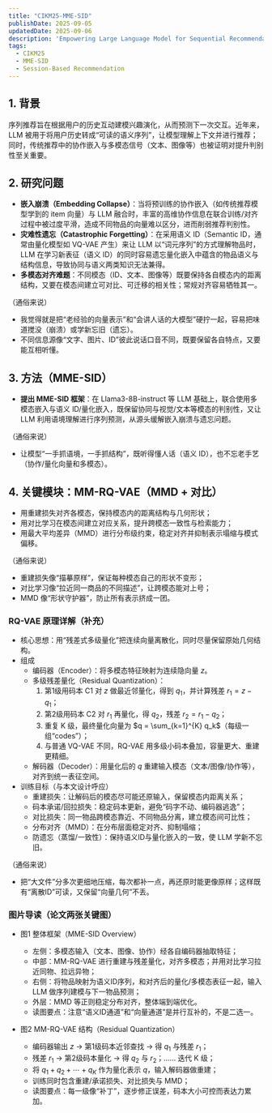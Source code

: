 ```yaml
---
title: "CIKM25-MME-SID"
publishDate: 2025-09-05
updatedDate: 2025-09-06
description: 'Empowering Large Language Model for Sequential Recommendation via Multimodal Embeddings and Semantic ID'
tags:
  - CIKM25
  - MME-SID
  - Session-Based Recommendation
---
```


 
## 1. 背景

序列推荐旨在根据用户的历史互动建模兴趣演化，从而预测下一次交互。近年来，LLM 被用于将用户历史转成“可读的语义序列”，让模型理解上下文并进行推荐；同时，传统推荐中的协作嵌入与多模态信号（文本、图像等）也被证明对提升判别性至关重要。

## 2. 研究问题

- **嵌入崩溃（Embedding Collapse）**：当将预训练的协作嵌入（如传统推荐模型学到的 item 向量）与 LLM 融合时，丰富的高维协作信息在联合训练/对齐过程中被过度平滑，造成不同物品的向量难以区分，进而削弱推荐判别性。
- **灾难性遗忘（Catastrophic Forgetting）**：在采用语义 ID（Semantic ID，通常由量化模型如 VQ-VAE 产生）来让 LLM 以“词元序列”的方式理解物品时，LLM 在学习新表征（语义 ID）的同时容易遗忘量化嵌入中蕴含的物品语义与结构信息，导致协同与语义两类知识无法兼得。
- **多模态对齐难题**：不同模态（ID、文本、图像等）既要保持各自模态内的距离结构，又要在模态间建立可对比、可迁移的相关性；常规对齐容易牺牲其一。

（通俗来说）
- 我觉得就是把“老经验的向量表示”和“会讲人话的大模型”硬拧一起，容易把味道搅没（崩溃）或学新忘旧（遗忘）。
- 不同信息源像“文字、图片、ID”彼此说话口音不同，既要保留各自特点，又要能互相听懂。

## 3. 方法（MME-SID）

- **提出 MME-SID 框架**：在 Llama3-8B-instruct 等 LLM 基础上，联合使用多模态嵌入与语义 ID/量化嵌入，既保留协同与视觉/文本等模态的判别性，又让 LLM 利用语境理解进行序列预测，从源头缓解嵌入崩溃与遗忘问题。

（通俗来说）
- 让模型“一手抓语境，一手抓结构”，既听得懂人话（语义 ID），也不忘老手艺（协作/量化向量和多模态）。

## 4. 关键模块：MM-RQ-VAE（MMD + 对比）

- 用重建损失对齐各模态，保持模态内的距离结构与几何形状；
- 用对比学习在模态间建立对应关系，提升跨模态一致性与检索能力；
- 用最大平均差异（MMD）进行分布级约束，稳定对齐并抑制表示塌缩与模式偏移。

（通俗来说）
- 重建损失像“描摹原样”，保证每种模态自己的形状不变形；
- 对比学习像“拉近同一商品的不同描述”，让跨模态能对上号；
- MMD 像“形状守护器”，防止所有表示挤成一团。

### RQ-VAE 原理详解（补充）

- 核心思想：用“残差式多级量化”把连续向量离散化，同时尽量保留原始几何结构。
- 组成
  - 编码器（Encoder）：将多模态特征映射为连续隐向量 $z$。
  - 多级残差量化（Residual Quantization）：
    1) 第1级用码本 C1 对 $z$ 做最近邻量化，得到 $q_1$，并计算残差 $r_1 = z - q_1$；
    2) 第2级用码本 C2 对 $r_1$ 再量化，得 $q_2$，残差 $r_2 = r_1 - q_2$；
    3) 重复 K 级，最终量化向量为 $q = \sum_{k=1}^{K} q_k$（每级一组“codes”）；
    4) 与普通 VQ-VAE 不同，RQ-VAE 用多级小码本叠加，容量更大、重建更精细。
  - 解码器（Decoder）：用量化后的 $q$ 重建输入模态（文本/图像/协作等），对齐到统一表征空间。
- 训练目标（与本文设计呼应）
  - 重建损失：让解码后的模态尽可能还原输入，保留模态内距离关系；
  - 码本承诺/回拉损失：稳定码本更新，避免“码字不动、编码器逃逸”；
  - 对比损失：同一物品跨模态靠近、不同物品分离，建立模态间可比性；
  - 分布对齐（MMD）：在分布层面稳定对齐、抑制塌缩；
  - 防遗忘（蒸馏/一致性）：保持语义ID与量化嵌入的一致，使 LLM 学新不忘旧。

（通俗来说）
- 把“大文件”分多次更细地压缩，每次都补一点，再还原时能更像原样；这样既有“离散ID”可读，又保留“向量几何”不丢。

### 图片导读（论文两张关键图）

- 图1 整体框架（MME-SID Overview）
  - 左侧：多模态输入（文本、图像、协作）经各自编码器抽取特征；
  - 中部：MM-RQ-VAE 进行重建与残差量化，对齐多模态；并用对比学习拉近同物、拉远异物；
  - 右侧：将物品映射为语义ID序列，和对齐后的量化/多模态表征一起，输入 LLM 做序列建模与下一物品预测；
  - 外层：MMD 等正则稳定分布对齐，整体端到端优化。
  - 读图要点：注意“语义ID通道”和“向量通道”是并行互补的，不是二选一。

- 图2 MM-RQ-VAE 结构（Residual Quantization）
  - 编码器输出 $z$ → 第1级码本近邻查找 → 得 $q_1$ 与残差 $r_1$；
  - 残差 $r_1$ → 第2级码本量化 → 得 $q_2$ 与 $r_2$；…… 迭代 K 级；
  - 将 $q_1 + q_2 + \cdots + q_K$ 作为量化表示 $q$，输入解码器做重建；
  - 训练同时包含重建/承诺损失、对比损失与 MMD；
  - 读图要点：每一级像“补丁”，逐步修正误差，码本大小可控而表达力累加。

